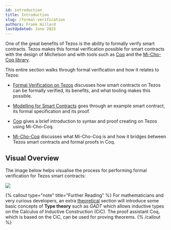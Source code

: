 ```yaml
---
id: introduction
title: Introduction
slug: /formal-verification
authors: Frank Hillard
lastUpdated: June 2023
---
```


One of the great benefits of Tezos is the ability to formally verify smart contracts. Tezos makes this formal verification possible for smart contracts with the design of Michelson and with tools such as [Coq](/developers/docs/advanced-topics/formal-verification/coq/) and the [Mi-Cho-Coq library](/developers/docs/advanced-topics/formal-verification/michocoq).

This entire section walks through formal verification and how it relates to Tezos:

- [Formal Verification on Tezos](/developers/docs/advanced-topics/formal-verification/formal-verification-on-tezos/) discusses how smart contracts on Tezos can be formally verified, its benefits, and what tooling makes this possible.

- [Modelling for Smart Contracts](/developers/docs/advanced-topics/formal-verification/modelling-theorem/) goes through an example smart contract, its formal specification and its proof.

- [Coq](/developers/docs/advanced-topics/formal-verification/coq/) gives a brief introduction to syntax and proof creating on Tezos using Mi-Cho-Coq.

- [Mi-Cho-Coq](/developers/docs/advanced-topics/formal-verification/michocoq/) discusses what Mi-Cho-Coq is and how it bridges between Tezos smart contracts and formal proofs in Coq.


## Visual Overview

The image below helps visualise the process for performing formal verification for Tezos smart contracts:

![](/developers/docs/images/introduction/FormalVerification_overview_intro.svg)

{% callout type="note" title="Further Reading" %}
For mathematicians and very curious developers, an extra [theoretical](/developers/docs/advanced-topics/formal-verification/gadt-coq) section will introduce some basic concepts of **Type theory** such as *GADT* which allows inductive types on the Calculus of Inductive Construction (CiC). The proof assistant Coq, which is based on the CiC, can be used for proving theorems. 
{% /callout %}







